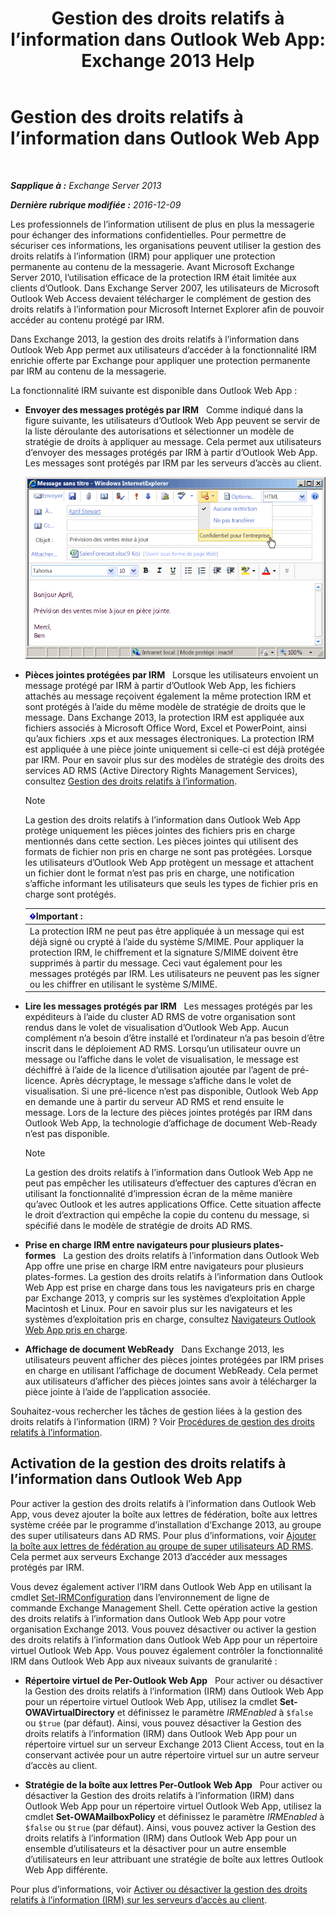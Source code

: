 ﻿---
title: 'Gestion des droits relatifs à l’information dans Outlook Web App: Exchange 2013 Help'
TOCTitle: Gestion des droits relatifs à l’information dans Outlook Web App
ms:assetid: 60a49dab-17ac-4d2c-9b41-7d87250d6c00
ms:mtpsurl: https://technet.microsoft.com/fr-fr/library/Dd876891(v=EXCHG.150)
ms:contentKeyID: 50478303
ms.date: 04/24/2018
mtps_version: v=EXCHG.150
ms.translationtype: HT
---

# Gestion des droits relatifs à l’information dans Outlook Web App

 

_**Sapplique à :** Exchange Server 2013_

_**Dernière rubrique modifiée :** 2016-12-09_

Les professionnels de l’information utilisent de plus en plus la messagerie pour échanger des informations confidentielles. Pour permettre de sécuriser ces informations, les organisations peuvent utiliser la gestion des droits relatifs à l’information (IRM) pour appliquer une protection permanente au contenu de la messagerie. Avant Microsoft Exchange Server 2010, l’utilisation efficace de la protection IRM était limitée aux clients d’Outlook. Dans Exchange Server 2007, les utilisateurs de Microsoft Outlook Web Access devaient télécharger le complément de gestion des droits relatifs à l’information pour Microsoft Internet Explorer afin de pouvoir accéder au contenu protégé par IRM.

Dans Exchange 2013, la gestion des droits relatifs à l’information dans Outlook Web App permet aux utilisateurs d’accéder à la fonctionnalité IRM enrichie offerte par Exchange pour appliquer une protection permanente par IRM au contenu de la messagerie.

La fonctionnalité IRM suivante est disponible dans Outlook Web App :

  - **Envoyer des messages protégés par IRM**   Comme indiqué dans la figure suivante, les utilisateurs d’Outlook Web App peuvent se servir de la liste déroulante des autorisations et sélectionner un modèle de stratégie de droits à appliquer au message. Cela permet aux utilisateurs d’envoyer des messages protégés par IRM à partir d’Outlook Web App. Les messages sont protégés par IRM par les serveurs d’accès au client.
    
    ![Envoi d’un message protégé par IRM à partir d’OWA](images/Dd876891.fa8cabb5-c049-46dc-8b29-9d9957dbfd3e(EXCHG.150).gif "Envoi d’un message protégé par IRM à partir d’OWA")  

  - **Pièces jointes protégées par IRM**   Lorsque les utilisateurs envoient un message protégé par IRM à partir d’Outlook Web App, les fichiers attachés au message reçoivent également la même protection IRM et sont protégés à l’aide du même modèle de stratégie de droits que le message. Dans Exchange 2013, la protection IRM est appliquée aux fichiers associés à Microsoft Office Word, Excel et PowerPoint, ainsi qu’aux fichiers .xps et aux messages électroniques. La protection IRM est appliquée à une pièce jointe uniquement si celle-ci est déjà protégée par IRM. Pour en savoir plus sur des modèles de stratégie des droits des services AD RMS (Active Directory Rights Management Services), consultez [Gestion des droits relatifs à l’information](information-rights-management-exchange-2013-help.md).
    
    > [!NOTE]
    > La gestion des droits relatifs à l’information dans Outlook Web App protège uniquement les pièces jointes des fichiers pris en charge mentionnés dans cette section. Les pièces jointes qui utilisent des formats de fichier non pris en charge ne sont pas protégées. Lorsque les utilisateurs d’Outlook Web App protègent un message et attachent un fichier dont le format n’est pas pris en charge, une notification s’affiche informant les utilisateurs que seuls les types de fichier pris en charge sont protégés.
    
    <table>
    <thead>
    <tr class="header">
    <th><img src="images/JJ159813.important(EXCHG.150).gif" title="Important" alt="Important" />Important :</th>
    </tr>
    </thead>
    <tbody>
    <tr class="odd">
    <td>La protection IRM ne peut pas être appliquée à un message qui est déjà signé ou crypté à l’aide du système S/MIME. Pour appliquer la protection IRM, le chiffrement et la signature S/MIME doivent être supprimés à partir du message. Ceci vaut également pour les messages protégés par IRM. Les utilisateurs ne peuvent pas les signer ou les chiffrer en utilisant le système S/MIME.</td>
    </tr>
    </tbody>
    </table>


  - **Lire les messages protégés par IRM**   Les messages protégés par les expéditeurs à l’aide du cluster AD RMS de votre organisation sont rendus dans le volet de visualisation d’Outlook Web App. Aucun complément n’a besoin d’être installé et l’ordinateur n’a pas besoin d’être inscrit dans le déploiement AD RMS. Lorsqu’un utilisateur ouvre un message ou l’affiche dans le volet de visualisation, le message est déchiffré à l’aide de la licence d’utilisation ajoutée par l’agent de pré-licence. Après décryptage, le message s’affiche dans le volet de visualisation. Si une pré-licence n’est pas disponible, Outlook Web App en demande une à partir du serveur AD RMS et rend ensuite le message. Lors de la lecture des pièces jointes protégés par IRM dans Outlook Web App, la technologie d’affichage de document Web-Ready n’est pas disponible.
    
    > [!NOTE]
    > La gestion des droits relatifs à l’information dans Outlook Web App ne peut pas empêcher les utilisateurs d’effectuer des captures d’écran en utilisant la fonctionnalité d’impression écran de la même manière qu’avec Outlook et les autres applications Office. Cette situation affecte le droit d’extraction qui empêche la copie du contenu du message, si spécifié dans le modèle de stratégie de droits AD RMS.


  - **Prise en charge IRM entre navigateurs pour plusieurs plates-formes**   La gestion des droits relatifs à l’information dans Outlook Web App offre une prise en charge IRM entre navigateurs pour plusieurs plates-formes. La gestion des droits relatifs à l’information dans Outlook Web App est prise en charge dans tous les navigateurs pris en charge par Exchange 2013, y compris sur les systèmes d’exploitation Apple Macintosh et Linux. Pour en savoir plus sur les navigateurs et les systèmes d’exploitation pris en charge, consultez [Navigateurs Outlook Web App pris en charge](https://go.microsoft.com/fwlink/p/?linkid=129362).

  - **Affichage de document WebReady**   Dans Exchange 2013, les utilisateurs peuvent afficher des pièces jointes protégées par IRM prises en charge en utilisant l’affichage de document WebReady. Cela permet aux utilisateurs d’afficher des pièces jointes sans avoir à télécharger la pièce jointe à l’aide de l’application associée.

Souhaitez-vous rechercher les tâches de gestion liées à la gestion des droits relatifs à l’information (IRM) ? Voir [Procédures de gestion des droits relatifs à l’information](information-rights-management-procedures-exchange-2013-help.md).

## Activation de la gestion des droits relatifs à l’information dans Outlook Web App

Pour activer la gestion des droits relatifs à l’information dans Outlook Web App, vous devez ajouter la boîte aux lettres de fédération, boîte aux lettres système créée par le programme d’installation d’Exchange 2013, au groupe des super utilisateurs dans AD RMS. Pour plus d’informations, voir [Ajouter la boîte aux lettres de fédération au groupe de super utilisateurs AD RMS](add-the-federation-mailbox-to-the-ad-rms-super-users-group-exchange-2013-help.md). Cela permet aux serveurs Exchange 2013 d’accéder aux messages protégés par IRM.

Vous devez également activer l’IRM dans Outlook Web App en utilisant la cmdlet [Set-IRMConfiguration](https://technet.microsoft.com/fr-fr/library/dd979792\(v=exchg.150\)) dans l’environnement de ligne de commande Exchange Management Shell. Cette opération active la gestion des droits relatifs à l’information dans Outlook Web App pour votre organisation Exchange 2013. Vous pouvez désactiver ou activer la gestion des droits relatifs à l’information dans Outlook Web App pour un répertoire virtuel Outlook Web App. Vous pouvez également contrôler la fonctionnalité IRM dans Outlook Web App aux niveaux suivants de granularité :

  - **Répertoire virtuel de Per-Outlook Web App**   Pour activer ou désactiver la Gestion des droits relatifs à l’information (IRM) dans Outlook Web App pour un répertoire virtuel Outlook Web App, utilisez la cmdlet **Set-OWAVirtualDirectory** et définissez le paramètre *IRMEnabled* à `$false` ou `$true` (par défaut). Ainsi, vous pouvez désactiver la Gestion des droits relatifs à l’information (IRM) dans Outlook Web App pour un répertoire virtuel sur un serveur Exchange 2013 Client Access, tout en la conservant activée pour un autre répertoire virtuel sur un autre serveur d’accès au client.

  - **Stratégie de la boîte aux lettres Per-Outlook Web App**   Pour activer ou désactiver la Gestion des droits relatifs à l’information (IRM) dans Outlook Web App pour un répertoire virtuel Outlook Web App, utilisez la cmdlet **Set-OWAMailboxPolicy** et définissez le paramètre *IRMEnabled* à `$false` ou `$true` (par défaut). Ainsi, vous pouvez activer la Gestion des droits relatifs à l’information (IRM) dans Outlook Web App pour un ensemble d’utilisateurs et la désactiver pour un autre ensemble d’utilisateurs en leur attribuant une stratégie de boîte aux lettres Outlook Web App différente.

Pour plus d’informations, voir [Activer ou désactiver la gestion des droits relatifs à l’information (IRM) sur les serveurs d’accès au client](enable-or-disable-information-rights-management-on-client-access-servers-exchange-2013-help.md).

